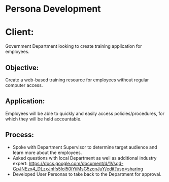 # Persona Development

# Client:
Government Department looking to create training application for employees.

## Objective:
Create a web-based training resource for employees without regular computer access.

## Application:
Employees will be able to quickly and easily access policies/procedures, for
which they will be held accountable.

## Process:
* Spoke with Department Supervisor to determine target audience and learn more about the employees.
* Asked questions with local Department as well as additional industry expert: https://docs.google.com/document/d/1Vsgd-GpJNEzx4_DLzxJnIfs5lol50iYiiMsG5zcnJuY/edit?usp=sharing
* Developed User Personas to take back to the Department for approval.
